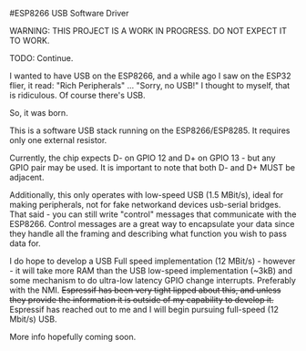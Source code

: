 #ESP8266 USB Software Driver

WARNING: THIS PROJECT IS A WORK IN PROGRESS.  DO NOT EXPECT IT TO WORK.

TODO: Continue.


I wanted to have USB on the ESP8266, and a while ago I saw on the ESP32 flier, it read: "Rich Peripherals" ... "Sorry, no USB!" I thought to myself, that is ridiculous.  Of course there's USB.

So, it was born.

This is a software USB stack running on the ESP8266/ESP8285.  It requires only one external resistor.

Currently, the chip expects D- on GPIO 12 and D+ on GPIO 13 - but any GPIO pair may be used.  It is important to note that both D- and D+ MUST be adjacent.

Additionally, this only operates with low-speed USB (1.5 MBit/s), ideal for making peripherals, not for fake networkand devices usb-serial bridges.  That said - you can still write "control" messages that communicate with the ESP8266.  Control messages are a great way to encapsulate your data since they handle all the framing and describing what function you wish to pass data for.

I do hope to develop a USB Full speed implementation (12 MBit/s) - however - it will take more RAM than the USB low-speed implementation (~3kB) and some mechanism to do ultra-low latency GPIO change interrupts.  Preferably with the NMI.  ~~Espressif has been very tight lipped about this, and unless they provide the information it is outside of my capability to develop it.~~  Espressif has reached out to me and I will begin pursuing full-speed (12 Mbit/s) USB.

More info hopefully coming soon.

